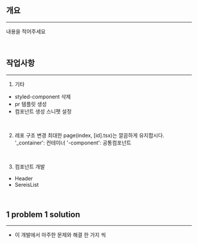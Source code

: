 ## 개요

---

내용을 적어주세요

<br/>

## 작업사항

---

1. 기타

- styled-component 삭제
- pr 템플릿 생성
- 컴포넌트 생성 스니펫 설정

<br/>

2. 레포 구조 변경
   최대한 page(index, [id].tsx)는 깔끔하게 유지합시다.
   '\_container': 컨테이너
   '-component': 공통컴포넌트

<br/>

3. 컴포넌트 개발

- Header
- SereisList

<br/>

## 1 problem 1 solution

---

- 이 개발에서 마주한 문제와 해결 한 가지 씩

